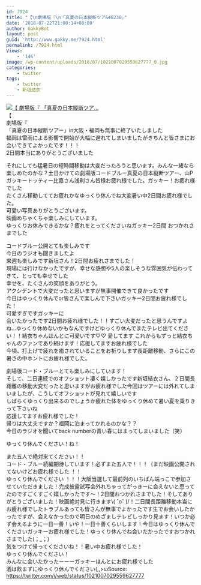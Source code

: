 ```yaml
---
id: 7924
title: "【\n劇場版『\n「真夏の日本縦断ツア&#8230;"
date: '2018-07-22T21:00:14+08:00'
author: GakkyBot
layout: post
guid: 'http://www.gakky.me/7924.html'
permalink: /7924.html
Views:
    - '146'
image: /wp-content/uploads/2018/07/1021007029559627777_0.jpg
categories:
    - twitter
tags:
    - twitter
    - 新垣结衣
---
```


[![【
劇場版『
「真夏の日本縦断ツア...](http://www.yui-aragaki.org/wp-content/uploads/2018/07/1021007029559627777_0.jpg)](http://www.yui-aragaki.org/wp-content/uploads/2018/07/1021007029559627777_0.jpg)  
【  
劇場版『  
「真夏の日本縦断ツアー」in大阪・福岡も無事に終了いたしました  
福岡は雷雨による影響で開始が大幅に遅れてしまいましたがきちんと皆さまにお会いできてよかったです！！！  
2日間本当にありがとうございました

それにしても猛暑日の短時間移動は大変だったろうと思います。みんな一緒なら楽しめたのかな？土日かけての劇場版コードブルー真夏の日本縦断ツアー、山Pガッキートッティー比嘉さん浅利さん皆様お疲れ様でした。ガッキー！お疲れ様でした  
たくさん移動しててお疲れかなゆっくり休んでね大変暑い中2日間お疲れ様でした。  
可愛い写真ありがとうございます。  
映画めちゃくちゃ楽しみにしています。  
ゆっくりお休みできるかな？疲れをとってくださいねガッキー2日間 おつかれさまでした

コードブルー公開とても楽しみです  
今日のラジオも聞きましたよ  
来週も楽しみです新垣さん！2日間お疲れさまでした！  
現場には行けなかったですが、幸せな感想や5人の楽しそうな雰囲気が伝わってきて、とっても幸せでした  
幸せを、たくさんの笑顔をありがとう。  
アクシデントで大変だったと思いますが無事開催できて良かったです  
今日はゆっくり休んでor皆さんで楽しんで下さいガッキー2日間お疲れ様でした！  
可愛すぎですガッキーに  
会いたかったです2日間お疲れ様でした！！すごい大変だったと思うんですよね…ゆっくり休めないかもなんですけどゆっくり休んでまたテレビ出てください！！結衣ちゃんほんとに可愛いです♡♡ 愛してます これからもずっと結衣ちゃんのファンであり続けます！応援してますお疲れ様でした  
今頃、打上げで疲れを癒されていることをお祈りします長距離移動、さらにこの暑さの中ホントにお疲れ様でした。

劇場版コード・ブルーとても楽しみにしています！  
そして、二日連続でのオフショット凄く嬉しかったです新垣結衣さん、２日間長距離の移動大変だったと思いますがお疲れ様でした今回はツアーには外れてしまいましたが、こうしてオフショットが見れて嬉しいです  
しばらくゆっくり出来るのでしょうか疲れた体をゆっくり休めて暑い夏を乗りきって下さいね  
応援してますお疲れ様でした！  
帰りは大丈夫ですか？福岡に泊まってかれるのかな？？  
今日のラジオを聞いてback numberの青い春にはまってしまいました（笑）

ゆっくり休んでください！ね！

また五人で絶対来てください！！  
コード・ブルー続編期待しています！必ずまた五人で！！！（まだ映画公開されてないけどお疲れ様でした ！！  
ゆっくり休んでください ！！！大阪当選して最前列のいちばん端っこで参加させていただきました！完成披露試写会外れちゃってがっきーに会えないと思ってたのですごくすごく嬉しかったです〜！2日間おつかれさまでした！そしてありがとうございました！映画絶対見に行きます\\( ˆoˆ )/！二日間長距離移動本当にお疲れ様でしたトラブルあっても皆さんが無事でよかったです生でお会いしたかったですが、会えなかったので明日のめざましテレビしっかり見ます！いつか必ず会えるように一日一善！いや！一日十善くらいします！今日はゆっくり休んでくださいガッキーお疲れ様でした！ゆっくり休んでね会いたかったですおつかれさまでした(；\_；)  
気をつけて帰ってくださいね！！暑い中お疲れ様でした！  
ゆっくり休んでください！  
みんなに会いたかったーーーガッキーほんとにお疲れ様でした  
酒は飲まずにゆっくり休んでください(,,&gt;ωSource: <https://twitter.com/i/web/status/1021007029559627777>